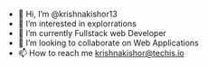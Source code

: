 - 👋 Hi, I’m @krishnakishor13
- 👀 I’m interested in explorrations
- 🌱 I’m currently Fullstack web Developer
- 💞️ I’m looking to collaborate on Web Applications
- 📫 How to reach me krishnakishor@techis.io

<!---
krishnakishor13/krishnakishor13 is a ✨ special ✨ repository because its `README.md` (this file) appears on your GitHub profile.
You can click the Preview link to take a look at your changes.
--->
